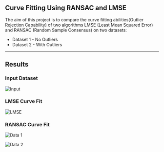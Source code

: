 ## Curve Fitting Using RANSAC and LMSE
The aim of this project is to compare the curve fitting 
abilities(Outlier Rejection Capability) of two algorithms 
LMSE (Least Mean Squared Error) and RANSAC (Random Sample 
Consensus) on two datasets:
- Dataset 1 - No Outliers 
- Dataset 2 - With Outliers

---
## Results

### Input Dataset
![Input]("./output/input.PNG")

### LMSE Curve Fit
![LMSE]("./output/LMSE.PNG")

### RANSAC Curve Fit
![Data 1]("./output/ransac_1.PNG")

![Data 2]("./output/ransac_2.PNG")